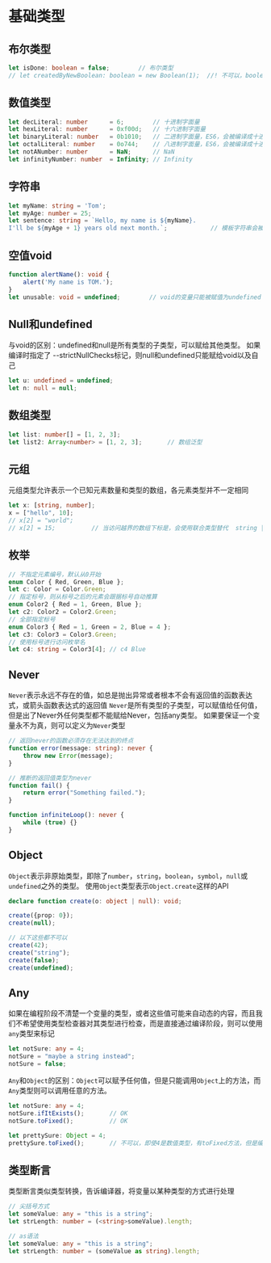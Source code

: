 
# 基础类型

## 布尔类型

```typescript
let isDone: boolean = false;        // 布尔类型
// let createdByNewBoolean: boolean = new Boolean(1);  //! 不可以，boolean是基本类型，而Boolean是对象
```

## 数值类型

```typescript
let decLiteral: number      = 6;        // 十进制字面量
let hexLiteral: number      = 0xf00d;   // 十六进制字面量
let binaryLiteral: number   = 0b1010;   // 二进制字面量，ES6，会被编译成十进制10
let octalLiteral: number    = 0o744;    // 八进制字面量，ES6，会被编译成十进制484
let notANumber: number      = NaN;      // NaN
let infinityNumber: number  = Infinity; // Infinity
```

## 字符串
``` typescript
let myName: string = 'Tom';
let myAge: number = 25;
let sentence: string = `Hello, my name is ${myName}.
I'll be ${myAge + 1} years old next month.`;            // 模板字符串会被编译为普通字符串使用+连接
```

## 空值void
``` typescript
function alertName(): void {
    alert('My name is TOM.');
}
let unusable: void = undefined;        // void的变量只能被赋值为undefined
```
## Null和undefined

与void的区别：undefined和null是所有类型的子类型，可以赋给其他类型。
 如果编译时指定了 --strictNullChecks标记，则null和undefined只能赋给void以及自己

```typescript
let u: undefined = undefined;
let n: null = null;
```

## 数组类型

``` typescript
let list: number[] = [1, 2, 3];
let list2: Array<number> = [1, 2, 3];       // 数组泛型
```

## 元组
元组类型允许表示一个已知元素数量和类型的数组，各元素类型并不一定相同

```typescript
let x: [string, number];
x = ["hello", 10];
// x[2] = "world";     
// x[2] = 15;          // 当访问越界的数组下标是，会使用联合类型替代  string | number
```

## 枚举

```typescript
// 不指定元素编号，默认从0开始
enum Color { Red, Green, Blue };
let c: Color = Color.Green;
// 指定标号，则从标号之后的元素会跟据标号自动推算
enum Color2 { Red = 1, Green, Blue };
let c2: Color2 = Color2.Green;
// 全部指定标号
enum Color3 { Red = 1, Green = 2, Blue = 4 };
let c3: Color3 = Color3.Green;
// 使用标号进行访问枚举名
let c4: string = Color3[4]; // c4 Blue
```

## Never

`Never`表示永远不存在的值，如总是抛出异常或者根本不会有返回值的函数表达式，或箭头函数表达式的返回值
`Never`是所有类型的子类型，可以赋值给任何值，但是出了Never外任何类型都不能赋给Never，包括any类型。
如果要保证一个变量永不为真，则可以定义为`Never`类型

```typescript
// 返回never的函数必须存在无法达到的终点
function error(message: string): never {
    throw new Error(message);
}

// 推断的返回值类型为never
function fail() {
    return error("Something failed.");
}

function infiniteLoop(): never {
    while (true) {}
}
```

## Object
`Object`表示非原始类型，即除了`number`，`string`，`boolean`，`symbol`，`null`或`undefined`之外的类型。
使用`Object`类型表示`Object.create`这样的API

```typescript
declare function create(o: object | null): void;

create({prop: 0});
create(null);

// 以下这些都不可以
create(42);
create("string");
create(false);
create(undefined);
```

## Any
如果在编程阶段不清楚一个变量的类型，或者这些值可能来自动态的内容，而且我们不希望使用类型检查器对其类型进行检查，而是直接通过编译阶段，则可以使用`any`类型来标记

```typescript
let notSure: any = 4;
notSure = "maybe a string instead";
notSure = false;
```

`Any`和`Object`的区别：`Object`可以赋予任何值，但是只能调用`Object`上的方法，而`Any`类型则可以调用任意的方法。

```typescript
let notSure: any = 4;
notSure.ifItExists();       // OK
notSure.toFixed();          // OK

let prettySure: Object = 4;
prettySure.toFixed();       // 不可以，即使4是数值类型，有toFixed方法，但是编译时会检查Object上的方法
```


## 类型断言
类型断言类似类型转换，告诉编译器，将变量以某种类型的方式进行处理

```typescript
// 尖括号方式
let someValue: any = "this is a string";
let strLength: number = (<string>someValue).length;

// as语法
let someValue: any = "this is a string";
let strLength: number = (someValue as string).length;
```